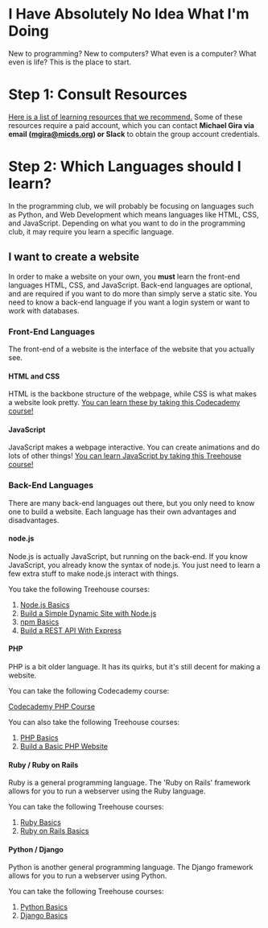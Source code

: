 # I Have Absolutely No Idea What I'm Doing
New to programming? New to computers? What even is a computer? What even is life? This is the place to start.

# Step 1: Consult Resources
[Here is a list of learning resources that we recommend.](https://github.com/michaelgira23/Programming-Club-Guides/blob/master/introduction/learning_resources.md) Some of these resources require a paid account, which you can contact **Michael Gira via email (mgira@micds.org) or Slack** to obtain the group account credentials.

# Step 2: Which Languages should I learn?
In the programming club, we will probably be focusing on languages such as Python, and Web Development which means languages like HTML, CSS, and JavaScript. Depending on what you want to do in the programming club, it may require you learn a specific language.

## I want to create a website
In order to make a website on your own, you **must** learn the front-end languages HTML, CSS, and JavaScript. Back-end languages are optional, and are required if you want to do more than simply serve a static site. You need to know a back-end language if you want a login system or want to work with databases.

### Front-End Languages
The front-end of a website is the interface of the website that you actually see.

#### HTML and CSS
HTML is the backbone structure of the webpage, while CSS is what makes a website look pretty.
[You can learn these by taking this Codecademy course!](https://www.codecademy.com/learn/web)

#### JavaScript
JavaScript makes a webpage interactive. You can create animations and do lots of other things!
[You can learn JavaScript by taking this Treehouse course!](https://teamtreehouse.com/library/javascript-basics)

### Back-End Languages
There are many back-end languages out there, but you only need to know one to build a website. Each language has their own advantages and disadvantages.

#### node.js
Node.js is actually JavaScript, but running on the back-end. If you know JavaScript, you already know the syntax of node.js. You just need to learn a few extra stuff to make node.js interact with things.

You take the following Treehouse courses:

1. [Node.js Basics](https://teamtreehouse.com/library/nodejs-basics)
2. [Build a Simple Dynamic Site with Node.js](https://teamtreehouse.com/library/build-a-simple-dynamic-site-with-nodejs)
3. [npm Basics](https://teamtreehouse.com/library/npm-basics)
4. [Build a REST API With Express](https://teamtreehouse.com/library/build-a-rest-api-with-express)

#### PHP
PHP is a bit older language. It has its quirks, but it's still decent for making a website.

You can take the following Codecademy course:

[Codecademy PHP Course](https://www.codecademy.com/lrn/php)

You can also take the following Treehouse courses:

1. [PHP Basics](https://teamtreehouse.com/library/php-basics-2)
2. [Build a Basic PHP Website](https://teamtreehouse.com/library/build-a-basic-php-website)

#### Ruby / Ruby on Rails
Ruby is a general programming language. The 'Ruby on Rails' framework allows for you to run a webserver using the Ruby language.

You can take the following Treehouse courses:

1. [Ruby Basics](https://teamtreehouse.com/library/ruby-basics)
2. [Ruby on Rails Basics](https://teamtreehouse.com/library/ruby-on-rails-5-basics)

#### Python / Django
Python is another general programming language. The Django framework allows for you to run a webserver using Python.

You can take the following Treehouse courses:

1. [Python Basics](https://teamtreehouse.com/library/python-basics)
2. [Django Basics](https://teamtreehouse.com/library/django-basics)
